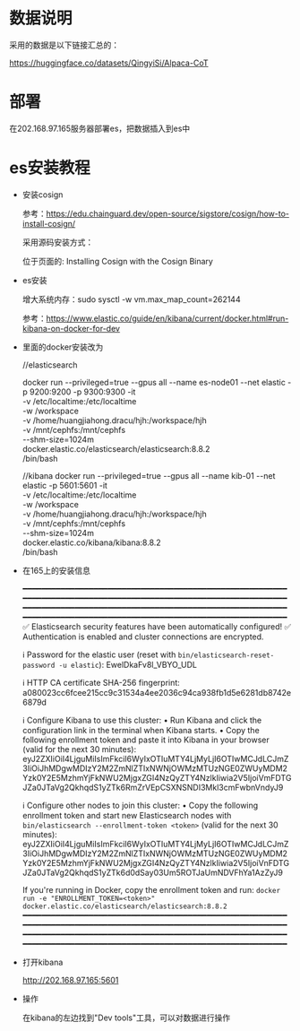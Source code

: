 # 数据说明

采用的数据是以下链接汇总的：

https://huggingface.co/datasets/QingyiSi/Alpaca-CoT

# 部署

在202.168.97.165服务器部署es，把数据插入到es中

# es安装教程


-   安装cosign

    参考：https://edu.chainguard.dev/open-source/sigstore/cosign/how-to-install-cosign/

    采用源码安装方式：

    位于页面的: Installing Cosign with the Cosign Binary 


-   es安装

    增大系统内存：sudo sysctl -w vm.max_map_count=262144

    参考：https://www.elastic.co/guide/en/kibana/current/docker.html#run-kibana-on-docker-for-dev



-   里面的docker安装改为 
    

    //elasticsearch

    docker run --privileged=true --gpus all --name es-node01  --net elastic -p 9200:9200 -p 9300:9300 -it \
    -v /etc/localtime:/etc/localtime \
    -w /workspace \
    -v /home/huangjiahong.dracu/hjh:/workspace/hjh \
    -v /mnt/cephfs:/mnt/cephfs \
    --shm-size=1024m \
    docker.elastic.co/elasticsearch/elasticsearch:8.8.2 \
    /bin/bash

    //kibana
    docker run --privileged=true --gpus all --name kib-01  --net elastic -p 5601:5601 -it \
    -v /etc/localtime:/etc/localtime \
    -w /workspace \
    -v /home/huangjiahong.dracu/hjh:/workspace/hjh \
    -v /mnt/cephfs:/mnt/cephfs \
    --shm-size=1024m \
    docker.elastic.co/kibana/kibana:8.8.2 \
    /bin/bash
    



-   在165上的安装信息

    ━━━━━━━━━━━━━━━━━━━━━━━━━━━━━━━━━━━━━━━━━━━━━━━━━━━━━━━━━━━━━━━━━━━━━━━━━━━━━━━━━━━━━━━━━━━━━━━━━━━━━━━━━━━━━━━━━━━━━━━━━━━━━━━━━━━━━━━━━━━━━━━━━━━━━━━━━━━━━━━━━━━━━━━━━━━━━━━━━━━━━━━━━━━━━━━━━━━━━━━━━━━━━━━━━━━━━━━━━━━━━━━━
    ✅ Elasticsearch security features have been automatically configured!
    ✅ Authentication is enabled and cluster connections are encrypted.
    
    ℹ️  Password for the elastic user (reset with `bin/elasticsearch-reset-password -u elastic`):
      EwelDkaFv8l_VBYO_UDL
    
    ℹ️  HTTP CA certificate SHA-256 fingerprint:
      a080023cc6fcee215cc9c31534a4ee2036c94ca938fb1d5e6281db8742e6879d
    
    ℹ️  Configure Kibana to use this cluster:
    • Run Kibana and click the configuration link in the terminal when Kibana starts.
    • Copy the following enrollment token and paste it into Kibana in your browser (valid for the next 30 minutes):
      eyJ2ZXIiOiI4LjguMiIsImFkciI6WyIxOTIuMTY4LjMyLjI6OTIwMCJdLCJmZ3IiOiJhMDgwMDIzY2M2ZmNlZTIxNWNjOWMzMTUzNGE0ZWUyMDM2Yzk0Y2E5MzhmYjFkNWU2MjgxZGI4NzQyZTY4NzlkIiwia2V5IjoiVmFDTGJZa0JTaVg2QkhqdS1yZTk6RmZrVEpCSXNSNDI3Mkl3cmFwbnVndyJ9
    
    ℹ️ Configure other nodes to join this cluster:
    • Copy the following enrollment token and start new Elasticsearch nodes with `bin/elasticsearch --enrollment-token <token>` (valid for the next 30 minutes):
      eyJ2ZXIiOiI4LjguMiIsImFkciI6WyIxOTIuMTY4LjMyLjI6OTIwMCJdLCJmZ3IiOiJhMDgwMDIzY2M2ZmNlZTIxNWNjOWMzMTUzNGE0ZWUyMDM2Yzk0Y2E5MzhmYjFkNWU2MjgxZGI4NzQyZTY4NzlkIiwia2V5IjoiVnFDTGJZa0JTaVg2QkhqdS1yZTk6d0dSay03Um5ROTJaUmNDVFhYa1AzZyJ9
    
      If you're running in Docker, copy the enrollment token and run:
      `docker run -e "ENROLLMENT_TOKEN=<token>" docker.elastic.co/elasticsearch/elasticsearch:8.8.2`
    ━━━━━━━━━━━━━━━━━━━━━━━━━━━━━━━━━━━━━━━━━━━━━━━━━━━━━━━━━━━━━━━━━━━━━━━━━━━━━━━━━━━━━━━━━━━━━━━━━━━━━━━━━━━━━━━━━━━━━━━━━━━━━━━━━━━━━━━━━━━━━━━━━━━━━━━━━━━━━━━━━━━━━━━━━━━━━━━━━━━━━━━━━━━━━━━━━━━━━━━━━━━━━━━━━━━━━━━━━━━━━━━━


-   打开kibana

    http://202.168.97.165:5601


-   操作

    在kibana的左边找到"Dev tools"工具，可以对数据进行操作 